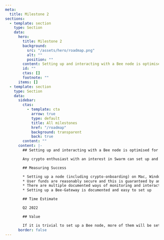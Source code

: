 ```yaml
---
meta:
  title: Milestone 2
sections:
  - template: section
    type: Section
    data:
      hero:
        title: Milestone 2
        background:
          src: "/assets/hero/roadmap.png"
          alt: ""
          position: ""
        content: Setting up and interacting with a Bee node is optimised for ease-of-use
        id: ""
        ctas: []
        footnote: ""
      items: []
  - template: section
    type: Section
    data:
      sidebar:
        ctas:
          - template: cta
            arrow: true
            type: default
            title: All milestones
            href: "/roadmap"
            background: transparent
            back: true
        content: ""
      content: |-
        ## Setting up and interacting with a Bee node is optimised for ease-of-use

        Any crypto enthusiast with an interest in Swarm can set up and run a Bee node easily.

        ## Measuring Success

        * Setting up a node (including crypto-onboarding) on Mac, Windows and Linux can be done in under 30' in >70% of the cases (both mainnet and testnet)
        * User funds are reasonably secure and this is guaranteed by an audit
        * There are multiple documented ways of monitoring and interacting with a Bee node
        * Setting up a Bee-Gateway is documented and easy to set up

        ## Time Estimate

        Q2 2022

        ## Value

        If it is trivial to set up a Bee node, more of them will be set up, which will result in a stronger network. More people will be able to publish and access content (Milestone #1). Through the gateway set-up, developers and communities can easily access the Swarm network.
      border: false
---
```

